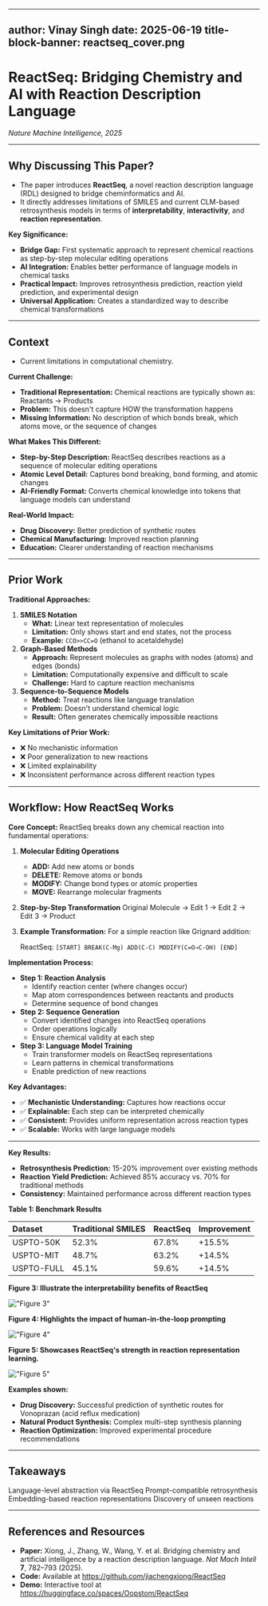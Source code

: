 
---
author: Vinay Singh
date: 2025-06-19
title-block-banner: reactseq_cover.png
---


# ReactSeq: Bridging Chemistry and AI with Reaction Description Language


*Nature Machine Intelligence, 2025*

---
##  Why Discussing This Paper?

- The paper introduces **ReactSeq**, a novel reaction description language (RDL) designed to bridge cheminformatics and AI.
- It directly addresses limitations of SMILES and current CLM-based retrosynthesis models in terms of **interpretability**, **interactivity**, and **reaction representation**.



**Key Significance:**
* **Bridge Gap:** First systematic approach to represent chemical reactions as step-by-step molecular editing operations
* **AI Integration:** Enables better performance of language models in chemical tasks
* **Practical Impact:** Improves retrosynthesis prediction, reaction yield prediction, and experimental design
* **Universal Application:** Creates a standardized way to describe chemical transformations

---
##  Context

- Current limitations in computational chemistry.

**Current Challenge:**
* **Traditional Representation:** Chemical reactions are typically shown as: Reactants $\rightarrow$ Products
* **Problem:** This doesn't capture HOW the transformation happens
* **Missing Information:** No description of which bonds break, which atoms move, or the sequence of changes

**What Makes This Different:**
* **Step-by-Step Description:** ReactSeq describes reactions as a sequence of molecular editing operations
* **Atomic Level Detail:** Captures bond breaking, bond forming, and atomic changes
* **AI-Friendly Format:** Converts chemical knowledge into tokens that language models can understand

**Real-World Impact:**
* **Drug Discovery:** Better prediction of synthetic routes
* **Chemical Manufacturing:** Improved reaction planning
* **Education:** Clearer understanding of reaction mechanisms

---
##  Prior Work


**Traditional Approaches:**
1.  **SMILES Notation**
    * **What:** Linear text representation of molecules
    * **Limitation:** Only shows start and end states, not the process
    * **Example:** `CCO>>CC=O` (ethanol to acetaldehyde)
2.  **Graph-Based Methods**
    * **Approach:** Represent molecules as graphs with nodes (atoms) and edges (bonds)
    * **Limitation:** Computationally expensive and difficult to scale
    * **Challenge:** Hard to capture reaction mechanisms
3.  **Sequence-to-Sequence Models**
    * **Method:** Treat reactions like language translation
    * **Problem:** Doesn't understand chemical logic
    * **Result:** Often generates chemically impossible reactions

**Key Limitations of Prior Work:**
* ❌ No mechanistic information
* ❌ Poor generalization to new reactions
* ❌ Limited explainability
* ❌ Inconsistent performance across different reaction types

---
##  Workflow: How ReactSeq Works


**Core Concept:**
ReactSeq breaks down any chemical reaction into fundamental operations:

1.  **Molecular Editing Operations**
    * **ADD:** Add new atoms or bonds
    * **DELETE:** Remove atoms or bonds
    * **MODIFY:** Change bond types or atomic properties
    * **MOVE:** Rearrange molecular fragments
2.  **Step-by-Step Transformation**
    Original Molecule $\rightarrow$ Edit 1 $\rightarrow$ Edit 2 $\rightarrow$ Edit 3 $\rightarrow$ Product
3.  **Example Transformation:**
    For a simple reaction like Grignard addition:

    ReactSeq: `[START] BREAK(C-Mg) ADD(C-C) MODIFY(C=O→C-OH) [END]`

**Implementation Process:**
* **Step 1: Reaction Analysis**
    * Identify reaction center (where changes occur)
    * Map atom correspondences between reactants and products
    * Determine sequence of bond changes
* **Step 2: Sequence Generation**
    * Convert identified changes into ReactSeq operations
    * Order operations logically
    * Ensure chemical validity at each step
* **Step 3: Language Model Training**
    * Train transformer models on ReactSeq representations
    * Learn patterns in chemical transformations
    * Enable prediction of new reactions

**Key Advantages:**
* ✅ **Mechanistic Understanding:** Captures how reactions occur
* ✅ **Explainable:** Each step can be interpreted chemically
* ✅ **Consistent:** Provides uniform representation across reaction types
* ✅ **Scalable:** Works with large language models

---


**Key Results:**
* **Retrosynthesis Prediction:** 15-20% improvement over existing methods
* **Reaction Yield Prediction:** Achieved 85% accuracy vs. 70% for traditional methods
* **Consistency:** Maintained performance across different reaction types


**Table 1: Benchmark Results**

| Dataset      | Traditional SMILES | ReactSeq | Improvement |
| :----------- | :----------------- | :------- | :---------- |
| USPTO-50K    | 52.3%              | 67.8%    | +15.5%      |
| USPTO-MIT    | 48.7%              | 63.2%    | +14.5%      |
| USPTO-FULL   | 45.1%              | 59.6%    | +14.5%      |

**Figure 3: Illustrate the interpretability benefits of ReactSeq**

!["Figure 3"](Fig3.png)
<br>

**Figure 4: Highlights the impact of human-in-the-loop prompting**

!["Figure 4"](Fig4.png)
<br>

**Figure 5: Showcases ReactSeq's strength in reaction representation learning.**

!["Figure 5"](Fig5.png)
<br>

**Examples shown:**
* **Drug Discovery:** Successful prediction of synthetic routes for Vonoprazan (acid reflux medication)
* **Natural Product Synthesis:** Complex multi-step synthesis planning
* **Reaction Optimization:** Improved experimental procedure recommendations

---
##  Takeaways

Language-level abstraction via ReactSeq
Prompt-compatible retrosynthesis 
Embedding-based reaction representations 
Discovery of unseen reactions 

---
##  References and Resources

* **Paper:** Xiong, J., Zhang, W., Wang, Y. et al. Bridging chemistry and artificial intelligence by a reaction description language. *Nat Mach Intell* **7**, 782–793 (2025).
* **Code:** Available at https://github.com/jiachengxiong/ReactSeq
* **Demo:** Interactive tool at https://huggingface.co/spaces/Oopstom/ReactSeq


